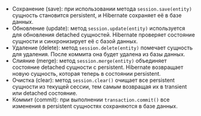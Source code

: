 - Сохранение (save): при использовании метода `session.save(entity)` сущность становится persistent, и Hibernate сохраняет её в базе данных.
- Обновление (update): метод `session.update(entity)` используется для обновления detached сущностей. Hibernate проверяет состояние сущности и синхронизирует её с базой данных.
- Удаление (delete): метод `session.delete(entity)` помечает сущность для удаления. После коммита она будет удалена из базы данных.
- Слияние (merge): метод `session.merge(entity)` объединяет состояние detached сущности с persistent. Hibernate возвращает новую сущность, которая теперь в состоянии persistent.
- Очистка (clear): метод `session.clear()` очищает все persistent сущности из текущей сессии, тем самым возвращая их в transient или detached состояние.
- Коммит (commit): при выполнении `transaction.commit()` все изменения в persistent сущностях сохраняются в базе данных.